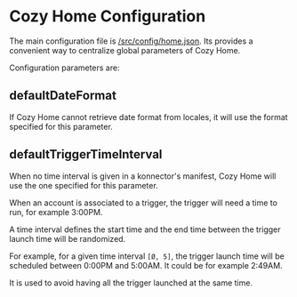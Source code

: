 # Cozy Home Configuration

The main configuration file is [/src/config/home.json](../src/config/home.json). Its provides a convenient way to centralize global parameters of Cozy Home.

Configuration parameters are:

## defaultDateFormat

If Cozy Home cannot retrieve date format from locales, it will use the format specified for this parameter.

## defaultTriggerTimeInterval

When no time interval is given in a konnector's manifest, Cozy Home will use the one specified for this parameter.

When an account is associated to a trigger, the trigger will need a time to run, for example 3:00PM.

A time interval defines the start time and the end time between the trigger launch time will be randomized.

For example, for a given time interval `[Ø, 5]`, the trigger launch time will be scheduled between 0:00PM and 5:00AM.
It could be for example 2:49AM.

It is used to avoid having all the trigger launched at the same time.
